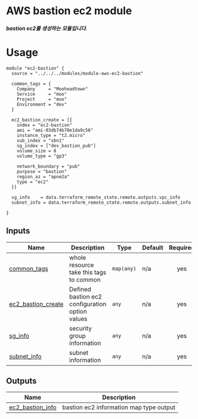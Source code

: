 <!-- BEGIN_TF_DOCS -->

# AWS bastion ec2 module
##### bastion ec2를 생성하는 모듈입니다.

# Usage
```
module "ec2-bastion" {
  source = "../../../modules/module-aws-ec2-bastion"

  common_tags = {
    Company     = "Mooheadtown"
    Service     = "moo"
    Project     = "moo"
    Environment = "dev"
  }

  ec2_bastion_create = [{
    index = "ec2-bastion"
    ami = "ami-03db74b70e1da9c56"
    instance_type = "t2.micro"
    sub_index = "sbn1"
    sg_index = ["dev_bastion_pub"]
    volume_size = 8
    volume_type = "gp3"

    network_boundary = "pub"
    purpose = "bastion"
    region_az = "apne2a"
    type = "ec2"
  }]

  sg_info    = data.terraform_remote_state.remote.outputs.vpc_info
  subnet_info = data.terraform_remote_state.remote.outputs.subnet_info

}

```

## Inputs

| Name | Description | Type | Default | Required |
|------|-------------|------|---------|:--------:|
| <a name="input_common_tags"></a> [common\_tags](#input\_common\_tags) | whole resource take this tags to common | `map(any)` | n/a | yes |
| <a name="input_ec2_bastion_create"></a> [ec2\_bastion\_create](#input\_ec2\_bastion\_create) | Defined bastion ec2 configuration option values | `any` | n/a | yes |
| <a name="input_sg_info"></a> [sg\_info](#input\_sg\_info) | security group information | `any` | n/a | yes |
| <a name="input_subnet_info"></a> [subnet\_info](#input\_subnet\_info) | subnet information | `any` | n/a | yes |

## Outputs

| Name | Description |
|------|-------------|
| <a name="output_ec2_bastion_info"></a> [ec2\_bastion\_info](#output\_ec2\_bastion\_info) | bastion ec2 information map type output |
<!-- END_TF_DOCS -->